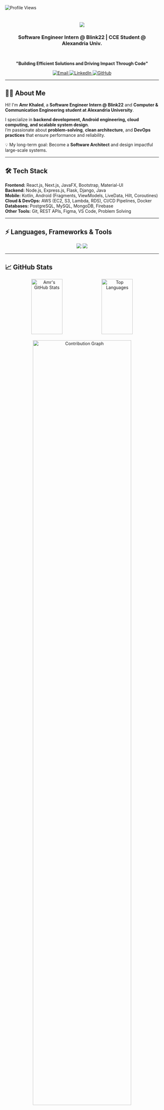 <img src="https://komarev.com/ghpvc/?username=amrrkhaled&label=Profile+Views&color=2d333b&style=for-the-badge" alt="Profile Views" />

<h1 align="center">
    <img src="https://readme-typing-svg.herokuapp.com/?font=Righteous&size=35&center=true&vCenter=true&width=500&height=70&duration=4000&lines=Hi+There!+👋;+I'm+Amr+Khaled!;" />
</h1>

<h3 align="center">Software Engineer Intern @ Blink22 | CCE Student @ Alexandria Univ.</h3>

<br/>

<p align="center">
    <strong>"Building Efficient Solutions and Driving Impact Through Code"</strong>
</p>

<div align="center">
    <a href="mailto:amrk.saada@gmail.com">
        <img src="https://img.shields.io/badge/Email-D14836?style=for-the-badge&logo=gmail&logoColor=white" alt="Email" />
    </a>
    <a href="https://linkedin.com/in/amrrkhaled" target="_blank">
        <img src="https://img.shields.io/badge/LinkedIn-0A66C2?style=for-the-badge&logo=linkedin&logoColor=white" alt="LinkedIn" />
    </a>
    <a href="https://github.com/amrrkhaled" target="_blank">
        <img src="https://img.shields.io/badge/GitHub-181717?style=for-the-badge&logo=github&logoColor=white" alt="GitHub" />
    </a>
</div>

---

## 👨‍💻 About Me  

Hi! I'm **Amr Khaled**, a **Software Engineer Intern @ Blink22** and **Computer & Communication Engineering student at Alexandria University**.  

I specialize in **backend development, Android engineering, cloud computing, and scalable system design**.  
I’m passionate about **problem-solving**, **clean architecture**, and **DevOps practices** that ensure performance and reliability.  

💡 My long-term goal: Become a **Software Architect** and design impactful large-scale systems.  

---

## 🛠️ Tech Stack  

**Frontend:** React.js, Next.js, JavaFX, Bootstrap, Material-UI  
**Backend:** Node.js, Express.js, Flask, Django, Java  
**Mobile:** Kotlin, Android (Fragments, ViewModels, LiveData, Hilt, Coroutines)  
**Cloud & DevOps:** AWS (EC2, S3, Lambda, RDS), CI/CD Pipelines, Docker  
**Databases:** PostgreSQL, MySQL, MongoDB, Firebase  
**Other Tools:** Git, REST APIs, Figma, VS Code, Problem Solving  

---

## ⚡ Languages, Frameworks & Tools  

<div align="center">
    <img src="https://skillicons.dev/icons?i=react,bootstrap,mui,html,css,vscode,github,git,aws,docker" />
    <img src="https://skillicons.dev/icons?i=nodejs,python,javascript,typescript,express,mongodb,c,cpp,java,kotlin,androidstudio,mysql,postgresql,sequelize,prisma" />
</div>

---

## 📈 GitHub Stats  

<div align="center">
   <img src="https://github-readme-stats-git-main-amr-khaleds-projects-9991cbdd.vercel.app/api?username=amrrkhaled&show_icons=true&theme=tokyonight&hide=stars&custom_title=GitHub%20Stats&count_private=true&include_all_commits=true&hide_rank=true" alt="Amr's GitHub Stats" width="45%" height="180px"/>
   <img src="https://github-readme-stats-git-main-amr-khaleds-projects-9991cbdd.vercel.app/api/top-langs/?username=amrrkhaled&layout=compact&theme=tokyonight&count_private=true&exclude_repo=github-readme-stats" alt="Top Languages" width="45%" height="180px"/>
   <br><br>
   <img src="https://github-readme-activity-graph.vercel.app/graph?username=amrrkhaled&theme=tokyo-night&count_private=true&hide_border=true&area=true&custom_title=Contribution%20Graph" width="80%" alt="Contribution Graph" />
   <br><br>
   <img src="https://github-profile-trophy.vercel.app/?username=amrrkhaled&theme=tokyonight&no-frame=true&margin-w=15&row=1&column=5" alt="GitHub Trophies" />
</div>

---

## 📚 Currently Learning  

- Advanced **AWS Cloud Architecture & DevOps Pipelines**  
- **Android Development** with Jetpack components & Coroutines  
- **System Design** & Software Architecture Patterns  
- **Problem Solving** (NeetCode & AlgoExpert)  

---

## 🤝 Let's Connect!  

- 📧 [Gmail](mailto:amrk.saada@gmail.com)  
- 💼 [LinkedIn](https://linkedin.com/in/amrrkhaled)  
- 🌐 [Portfolio](https://amr-khaled.github.io)  

---

⚡ **Fun Fact:** I debug with ☕ in hand and a smile.  
💡 **Motto:** *"Code for impact, not just for deployment."*  
